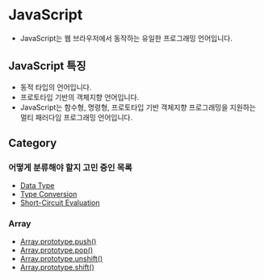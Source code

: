 # JavaScript

- JavaScript는 웹 브라우저에서 동작하는 유일한 프로그래밍 언어입니다.

## JavaScript 특징

- 동적 타입의 언어입니다.
- 프로토타입 기반의 객체지향 언어입니다.
- JavaScript는 함수형, 명령형, 프로토타입 기반 객체지향 프로그래밍을 지원하는 멀티 패러다임 프로그래밍 언어입니다.

## Category
### 어떻게 분류해야 할지 고민 중인 목록
- [Data Type](./DataType.md)
- [Type Conversion](./typeConversion.md)
- [Short-Circuit Evaluation](./shortCircuit_evaluation.md)

### Array

- [Array.prototype.push()](./Array/push.md)
- [Array.prototype.pop()](./Array/pop.md)
- [Array.prototype.unshift()](./Array/unshift.md)
- [Array.prototype.shift()](./Array/shift.md)
